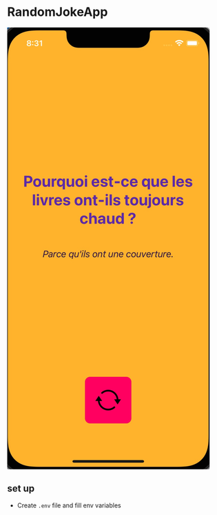 # RandomJokeApp

![Screenshot](docs/screenshot.jpg)

## set up 

- Create `.env` file and fill env variables